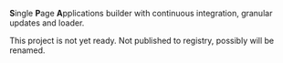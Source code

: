 **S**ingle **P**age **A**pplications builder with continuous integration, granular updates and loader.

This project is not yet ready. Not published to registry, possibly will be renamed.